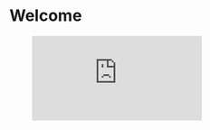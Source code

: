 # Welcome

<figure><embed src="https://wakatime.com/share/@e48fee3e-ead5-429e-880c-36c0316e81d5/64804589-0e67-4772-9487-100b0026903f.svg"></embed></figure>

